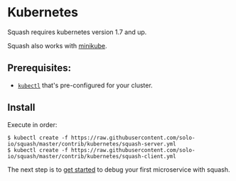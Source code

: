 # Kubernetes

Squash requires kubernetes version 1.7 and up.

Squash also works with [minikube](https://kubernetes.io/docs/getting-started-guides/minikube/).

## Prerequisites:
- [`kubectl`](https://kubernetes.io/docs/tasks/tools/install-kubectl/) that's pre-configured for your cluster.


## Install
Execute in order:
```
$ kubectl create -f https://raw.githubusercontent.com/solo-io/squash/master/contrib/kubernetes/squash-server.yml
$ kubectl create -f https://raw.githubusercontent.com/solo-io/squash/master/contrib/kubernetes/squash-client.yml
```

The next step is to [get started](../getting-started.md) to debug your first microservice with squash. 
